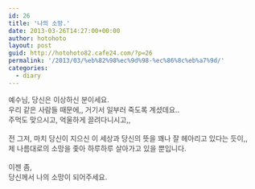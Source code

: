 ```yaml
---
id: 26
title: '나의 소망.'
date: 2013-03-26T14:27:00+00:00
author: hotohoto
layout: post
guid: http://hotohoto82.cafe24.com/?p=26
permalink: '/2013/03/%eb%82%98%ec%9d%98-%ec%86%8c%eb%a7%9d/'
categories:
  - diary
---
```



<p style="margin: 0px; padding: 0px; color: rgb(64, 64, 64); text-align: justify;">
  예수님, 당신은 이상하신 분이세요.
</p>

<p style="margin: 0px; padding: 0px; color: rgb(64, 64, 64); text-align: justify;">
  우리 같은 사람들 때문에,, 거기서 일부러 죽도록 계셨데요..
</p>

<p style="margin: 0px; padding: 0px; color: rgb(64, 64, 64); text-align: justify;">
  주먹도 맞으시고, 억울하게 끌려다니시고,,
</p>

<p style="margin: 0px; padding: 0px; color: rgb(64, 64, 64); text-align: justify;">
  &nbsp;
</p>

<p style="margin: 0px; padding: 0px; color: rgb(64, 64, 64); text-align: justify;">
  전 그저, 마치 당신이 지으신 이 세상과 당신의 뜻을 꽤나 잘 헤아리고 있다는 듯이,,
</p>

<p style="margin: 0px; padding: 0px; color: rgb(64, 64, 64); text-align: justify;">
  제 나름대로의 소망을 좇아 하루하루 살아가고 있을 뿐입니다.
</p>

<p style="margin: 0px; padding: 0px; color: rgb(64, 64, 64); text-align: justify;">
  &nbsp;
</p>

<p style="margin: 0px; padding: 0px; color: rgb(64, 64, 64); text-align: justify;">
  이젠 좀,&nbsp;
</p>

<p style="margin: 0px; padding: 0px; color: rgb(64, 64, 64); text-align: justify;">
  당신께서 나의 소망이 되어주세요.
</p>